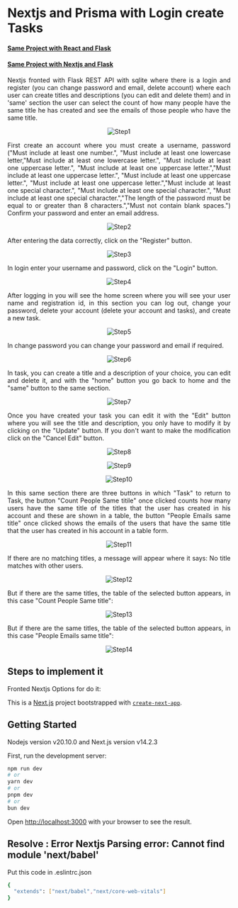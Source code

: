 # Nextjs and Prisma with Login create Tasks

#### [Same Project with React and Flask ](https://github.com/diegoperea20/Flask-React-Login-create-Tasks)

#### [Same Project with Nextjs and Flask ](https://github.com/diegoperea20/Nextjs-and-Flask-with-Login-create-Tasks)

<p align="justify">
Nextjs fronted with Flask REST API with sqlite where there is a login and register (you can change password and email, delete account) where each user can create titles and descriptions (you can edit and delete them) and in 'same' section the user can select the count of how many people have the same title he has created and see the emails of those people who have the same title.
</p>

<p align="center">
  <img src="README-images/login.PNG" alt="Step1">
</p>

<p align="justify">
First create an account where you must create a username, password ("Must include at least one number.", "Must include at least one lowercase letter,"Must include at least one lowercase letter.", "Must include at least one uppercase letter.", "Must include at least one uppercase letter.","Must include at least one uppercase letter.", "Must include at least one uppercase letter.", "Must include at least one uppercase letter.","Must include at least one special character.", "Must include at least one special character.", "Must include at least one special character.","The length of the password must be equal to or greater than 8 characters.","Must not contain blank spaces.")  Confirm your password and enter an email address.
</p>

<p align="center">
  <img src="README-images/loginup_1.PNG" alt="Step2">
</p>

<p align="justify">
After entering the data correctly, click on the "Register" button.
</p>

<p align="center">
  <img src="README-images/loginup-2.PNG" alt="Step3">
</p>


<p align="justify">
In login enter your username and password, click on the "Login" button.
</p>

<p align="center">
  <img src="README-images/login-2.PNG" alt="Step4">
</p>


<p align="justify">
After logging in you will see the home screen where you will see your user name and registration id, in this section you can log out, change your password, delete your account (delete your account and tasks), and create a new task.
</p>

<p align="center">
  <img src="README-images/home.PNG" alt="Step5">
</p>

<p align="justify">
In change password you can change your password and email if required.
</p>

<p align="center">
  <img src="README-images/changepassword.PNG" alt="Step6">
</p>

<p align="justify">
In task, you can create a title and a description of your choice, you can edit and delete it, and with the "home" button you go back to home and the "same" button to the same section.
</p>

<p align="center">
  <img src="README-images/task-1.PNG" alt="Step7">
</p>

<p align="justify">
Once you have created your task you can edit it with the "Edit" button where you will see the title and description, you only have to modify it by clicking on the "Update" button. If you don't want to make the modification click on the "Cancel Edit" button.
</p>

<p align="center">
  <img src="README-images/task-edit.PNG" alt="Step8">
</p>
<p align="center">
  <img src="README-images/task-edit-2.PNG" alt="Step9">
</p>
<p align="center">
  <img src="README-images/task-edit-3.PNG" alt="Step10">
</p>

<p align="justify">
In this same section there are three buttons in which "Task" to return to Task, the button "Count People Same titile" once clicked counts how many users have the same title of the titles that the user has created in his account and these are shown in a table, the button "People Emails same title" once clicked shows the emails of the users that have the same title that the user has created in his account in a table form.
</p>

<p align="center">
  <img src="README-images/same.PNG" alt="Step11">
</p>

<p align="justify">
If there are no matching titles, a message will appear where it says: No title matches with other users.
</p>

<p align="center">
  <img src="README-images/same-not.PNG" alt="Step12">
</p>

<p align="justify">
But if there are the same titles, the table of the selected button appears, in this case "Count People Same title":
</p>
<p align="center">
  <img src="README-images/same-count.PNG" alt="Step13">
</p>

<p align="justify">
But if there are the same titles, the table of the selected button appears, in this case "People Emails same title":
</p>
<p align="center">
  <img src="README-images/same-emails.PNG" alt="Step14">
</p>


## Steps to implement it


Fronted Nextjs Options for do it:


This is a [Next.js](https://nextjs.org/) project bootstrapped with [`create-next-app`](https://github.com/vercel/next.js/tree/canary/packages/create-next-app).

## Getting Started
Nodejs version v20.10.0 and Next.js version v14.2.3 

First, run the development server:

```bash
npm run dev
# or
yarn dev
# or
pnpm dev
# or
bun dev
```

Open [http://localhost:3000](http://localhost:3000) with your browser to see the result.

## Resolve : Error Nextjs Parsing error: Cannot find module 'next/babel'

Put this code in .eslintrc.json 
```bash
{
  "extends": ["next/babel","next/core-web-vitals"]
}
```


